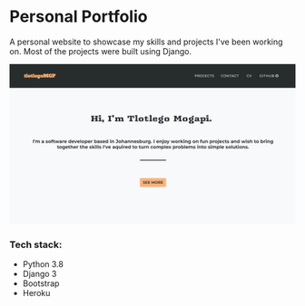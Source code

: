 # Personal Portfolio

A personal website to showcase my skills and projects I've been working on. Most of the projects were built using Django.

![](/index/static/index/img/portfolio.jpg)

### Tech stack:

* Python 3.8
* Django 3
* Bootstrap
* Heroku
